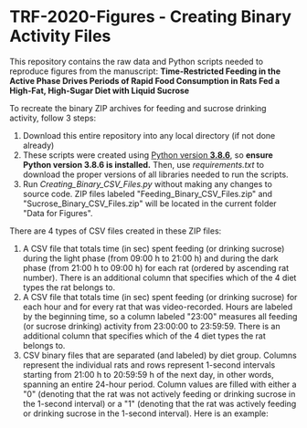 # TRF-2020-Figures - Creating Binary Activity Files

This repository contains the raw data and Python scripts needed to reproduce figures from the manuscript: **Time-Restricted Feeding in the Active Phase Drives Periods of Rapid Food Consumption in Rats Fed a High-Fat, High-Sugar Diet with Liquid Sucrose**

To recreate the binary ZIP archives for feeding and sucrose drinking activity, follow 3 steps:
1. Download this entire repository into any local directory (if not done already)
2. These scripts were created using [Python version **3.8.6**](https://www.python.org/downloads/release/python-386/), so **ensure Python version 3.8.6 is installed.** Then, use *requirements.txt* to download the proper versions of all libraries needed to run the scripts. 
3. Run *Creating_Binary_CSV_Files.py* without making any changes to source code. ZIP files labeled "Feeding_Binary_CSV_Files.zip" and "Sucrose_Binary_CSV_Files.zip" will be located in the current folder "Data for Figures".

There are 4 types of CSV files created in these ZIP files:
1. A CSV file that totals time (in sec) spent feeding (or drinking sucrose) during the light phase (from 09:00 h to 21:00 h) and during the dark phase (from 21:00 h to 09:00 h) for each rat (ordered by ascending rat number). There is an additional column that specifies which of the 4 diet types the rat belongs to.
2. A CSV file that totals time (in sec) spent feeding (or drinking sucrose) for each hour and for every rat that was video-recorded. Hours are labeled by the beginning time, so a column labeled "23:00" measures all feeding (or sucrose drinking) activity from 23:00:00 to 23:59:59. There is an additional column that specifies which of the 4 diet types the rat belongs to.
3. CSV binary files that are separated (and labeled) by diet group. Columns represent the individual rats and rows represent 1-second intervals starting from 21:00 h to 20:59:59 h of the next day, in other words, spanning an entire 24-hour period. Column values are filled with either a "0" (denoting that the rat was not actively feeding or drinking sucrose in the 1-second interval) or a "1" (denoting that the rat was actively feeding or drinking sucrose in the 1-second interval). Here is an example:
